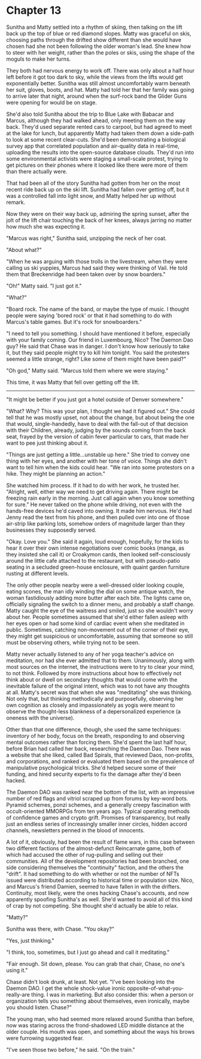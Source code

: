 # Chapter 13

Sunitha and Matty settled into a rhythm of skiing, then talking on the lift back up the top of blue or red diamond slopes. Matty was graceful on skis, choosing paths through the drifted show different than she would have chosen had she not been following the older woman's lead. She knew how to steer with her weight, rather than the poles or skis, using the shape of the moguls to make her turns.

They both had nervous energy to work off. There was only about a half hour left before it got too dark to sky, while the views from the lifts would get exponentially better. Sunitha was still almost uncomfortably warm beneath her suit, gloves, boots, and hat. Matty had told her that her family was going to arrive later that night, around when the surf-rock band the Glider Guns were opening for would be on stage.

She'd also told Sunitha about the trip to Blue Lake with Babacar and Marcus, although they had walked ahead, only meeting them on the way back. They'd used separate rented cars to carpool, but had agreed to meet at the lake for lunch, but apparently Matty had taken them down a side-path to look at some recent clear-cuts. She'd been demonstrating a biological survey app that correlated population and air-quality data in real-time, uploading the results into the open-source database clouds. They'd run into some environmental activists were staging a small-scale protest, trying to get pictures on their phones where it looked like there were more of them than there actually were.

That had been all of the story Sunitha had gotten from her on the most recent ride back up on the ski lift. Sunitha had fallen over getting off, but it was a controlled fall into light snow, and Matty helped her up without remark.

Now they were on their way back up, admiring the spring sunset, after the jolt of the lift chair touching the back of her knees, always jarring no matter how much she was expecting it.

"Marcus was right," Sunitha said, unzipping the neck of her coat.

"About what?"

"When he was arguing with those trolls in the livestream, when they were calling us ski yuppies, Marcus had said they were thinking of Vail. He told them that Breckenridge had been taken over by snow boarders."

"Oh!" Matty said. "I just got it."

"What?"

"Board rock. The name of the band, or maybe the type of music. I thought people were saying 'bored rock' or that it had something to do with Marcus's table games. But it's rock for snowboarders."

"I need to tell you something. I should have mentioned it before, especially with your family coming. Our friend in Luxembourg, Nico? The Daemon Dao guy? He said that Chase was in danger. I don't know how seriously to take it, but they said people might try to kill him tonight. You said the protesters seemed a little strange, right? Like some of them might have been paid?"

"Oh god," Matty said. "Marcus told them where we were staying."

This time, it was Matty that fell over getting off the lift.

___

"It might be better if you just got a hotel outside of Denver somewhere."

"What? Why? This was your plan, I thought we had it figured out." She could tell that he was mostly upset, not about the change, but about being the one that would, single-handedly, have to deal with the fall-out of that decision with their Children, already, judging by the sounds coming from the back seat, frayed by the version of cabin fever particular to cars, that made her want to pee just thinking about it.

"Things are just getting a little...unstable up here." She tried to convey one thing with her eyes, and another with her tone of voice. Things she didn't want to tell him when the kids could hear. "We ran into some protestors on a hike. They might be planning an action."

She watched him process. If it had to do with her work, he trusted her. "Alright, well, either way we need to get driving again. There might be freezing rain early in the morning. Just call again when you know something for sure." He never talked on the phone while driving, not even with the hands-free devices he'd caved into owning. It made him nervous. He'd had Jenny read the text from his phone, and then pulled over into one of those air-strip like parking lots, somehow orders of magnitude larger than they businesses they supposedly served.

"Okay. Love you." She said it again, loud enough, hopefully, for the kids to hear it over their own intense negotiations over comic books (manga, as they insisted she call it) or Croakymon cards, then looked self-consciously around the little cafe attached to the restaurant, but with pseudo-patio seating in a secluded green-house enclosure, with quaint garden furniture rusting at different levels.

The only other people nearby were a well-dressed older looking couple, eating scones, the man idly winding the dial on some antique watch, the woman fastidiously adding more butter after each bite. The lights came on, officially signaling the switch to a dinner menu, and probably a staff change. Matty caught the eye of the waitress and smiled, just so she wouldn't worry about her. People sometimes assumed that she'd either fallen asleep with her eyes open or had some kind of cardiac event when she meditated in public. Sometimes, catching non-movement out of the corner of their eye, they might get suspicious or uncomfortable, assuming that someone so still must be observing others, while trying not to be seen.

Matty never actually listened to any of her yoga teacher's advice on meditation, nor had she ever admitted that to them. Unanimously, along with most sources on the internet, the instructions were to try to clear your mind, to not think. Followed by more instructions about how to effectively not think about or dwell on secondary thoughts that would come with the inevitable failure of the original intent, which was to not have any thoughts at all. Matty's secret was that when she was "meditating" she was thinking. Not only that, but thinking methodically and purposefully, observing her own cognition as closely and impassionately as yogis were meant to observe the thought-less blankness of a depersonalized experience (a oneness with the universe).

Other than that one difference, though, she used the same techniques: inventory of her body, focus on the breath, responding to and observing mental outcomes rather than forcing them. She'd spent the last half hour, before Brian had called her back, researching the Daemon Dao. There was a website that she liked, called Bad Spirals, that reviewed Daos, non-profits, and corporations, and ranked or evaluated them based on the prevalence of manipulative psychological tricks. She'd helped secure some of their funding, and hired security experts to fix the damage after they'd been hacked.

The Daemon DAO was ranked near the bottom of the list, with an impressive number of red flags and vitriol scraped up from forums by key-word bots. Pyramid schemes, ponzi schemes, and a generally creepy fascination with occult-oriented MMORPGs from ten years ago. Typical operating methods of confidence games and crypto grift. Promises of transparency, but really just an endless series of increasingly smaller inner circles, hidden accord channels, newsletters penned in the blood of innocents.

A lot of it, obviously, had been the result of flame wars, in this case between two different factions of the almost-defunct Reincarnate game, both of which had accused the other of rug-pulling and selling out their communities. All of the development repositories had been branched, one side considering themselves the "continuity" faction, and the others the "drift". It had something to do with whether or not the number of NFTs issued were distributed according to historical time or population size. Nico, and Marcus's friend Damien, seemed to have fallen in with the drifters. Continuity, most likely, were the ones hacking Chase's accounts, and now apparently spoofing Sunitha's as well. She'd wanted to avoid all of this kind of crap by not competing. She thought she'd actually be able to relax.

"Matty?"

Sunitha was there, with Chase. "You okay?"

"Yes, just thinking."

"I think, too, sometimes, but I just go ahead and call it meditating."

"Fair enough. Sit down, please. You can grab that chair, Chase, no one's using it."

Chase didn't look drunk, at least. Not yet. "I've been looking into the Daemon DAO. I get the whole shock-value ironic opposite-of-what-you-really-are thing. I was in marketing. But also consider this: when a person or organization tells you something about themselves, even ironically, maybe you should listen. Chase?"

The young man, who had seemed more relaxed around Sunitha than before, now was staring across the frond-shadowed LED middle distance at the older couple. His mouth was open, and something about the ways his brows were furrowing suggested fear.

"I've seen those two before," he said. "On the train."
